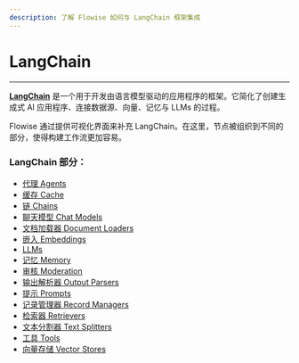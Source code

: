 ```yaml
---
description: 了解 Flowise 如何与 LangChain 框架集成
---
```


# LangChain

***

[**LangChain**](https://www.langchain.com/) 是一个用于开发由语言模型驱动的应用程序的框架。它简化了创建生成式 AI 应用程序、连接数据源、向量、记忆与 LLMs 的过程。

Flowise 通过提供可视化界面来补充 LangChain。在这里，节点被组织到不同的部分，使得构建工作流更加容易。

### LangChain 部分：

* [代理 Agents](agents/)
* [缓存 Cache](cache/)
* [链 Chains](chains/)
* [聊天模型 Chat Models](chat-models/)
* [文档加载器 Document Loaders](document-loaders/)
* [嵌入 Embeddings](embeddings/)
* [LLMs](llms/)
* [记忆 Memory](memory/)
* [审核 Moderation](moderation/)
* [输出解析器 Output Parsers](output-parsers/)
* [提示 Prompts](prompts/)
* [记录管理器 Record Managers](record-managers_zh.md)
* [检索器 Retrievers](retrievers/)
* [文本分割器 Text Splitters](text-splitters/)
* [工具 Tools](tools/)
* [向量存储 Vector Stores](vector-stores/)
